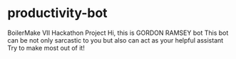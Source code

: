 # productivity-bot
BoilerMake VII Hackathon Project
Hi, this is GORDON RAMSEY bot
This bot can be not only sarcastic to you but also can act as your helpful assistant
Try to make most out of it!
